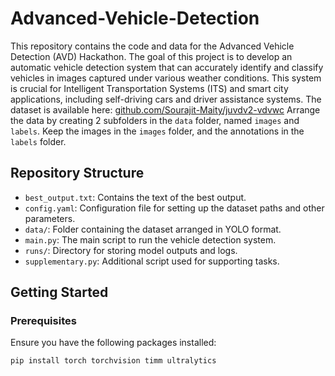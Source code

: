 # Advanced-Vehicle-Detection

This repository contains the code and data for the Advanced Vehicle Detection (AVD) Hackathon. The goal of this project is to develop an automatic vehicle detection system that can accurately identify and classify vehicles in images captured under various weather conditions. This system is crucial for Intelligent Transportation Systems (ITS) and smart city applications, including self-driving cars and driver assistance systems. The dataset is available here: [github.com/Sourajit-Maity/juvdv2-vdvwc](https://github.com/Sourajit-Maity/juvdv2-vdvwc)
Arrange the data by creating 2 subfolders in the `data` folder, named `images` and `labels`. Keep the images in the `images` folder, and the annotations in the `labels` folder.

## Repository Structure

- `best_output.txt`: Contains the text of the best output.
- `config.yaml`: Configuration file for setting up the dataset paths and other parameters.
- `data/`: Folder containing the dataset arranged in YOLO format.
- `main.py`: The main script to run the vehicle detection system.
- `runs/`: Directory for storing model outputs and logs.
- `supplementary.py`: Additional script used for supporting tasks.

## Getting Started

### Prerequisites

Ensure you have the following packages installed:

```bash
pip install torch torchvision timm ultralytics
